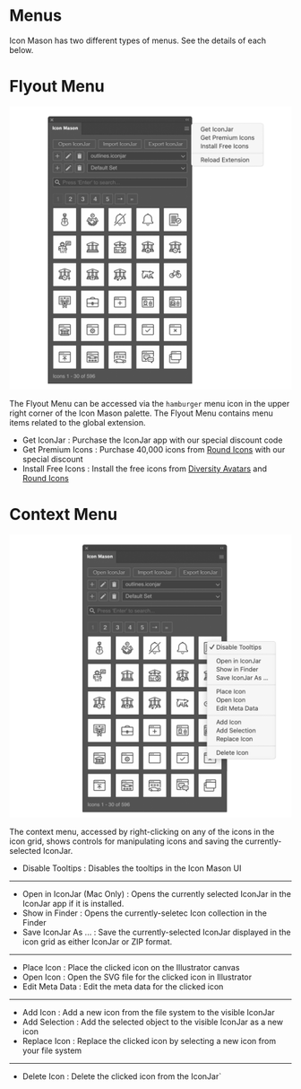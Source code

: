 # Menus

Icon Mason has two different types of menus. See the details of each below.

# Flyout Menu

![Flyout Menu](./images/flyout-menu.png#half-size)

The Flyout Menu can be accessed via the `hamburger` menu icon in the upper right corner of the Icon Mason palette. The Flyout Menu contains menu items related to the global extension.

- Get IconJar : Purchase the IconJar app with our special discount code
- Get Premium Icons : Purchase 40,000 icons from [Round Icons](https://roundicons.com) with our special discount
- Install Free Icons : Install the free icons from [Diversity Avatars](https://diversityavatars.com) and [Round Icons](https://roundicons.com)

# Context Menu

![Context Menu](./images/context-menu.png#half-size)

The context menu, accessed by right-clicking on any of the icons in the icon grid, shows controls for manipulating icons and saving the currently-selected IconJar.

- Disable Tooltips : Disables the tooltips in the Icon Mason UI
- --
- Open in IconJar (Mac Only) : Opens the currently selected IconJar in the IconJar app if it is installed.
- Show in Finder : Opens the currently-seletec Icon collection in the Finder
- Save IconJar As ... : Save the currently-selected IconJar displayed in the icon grid as either IconJar or ZIP format.
- --
- Place Icon : Place the clicked icon on the Illustrator canvas
- Open Icon : Open the SVG file for the clicked icon in Illustrator
- Edit Meta Data : Edit the meta data for the clicked icon
- --
- Add Icon : Add a new icon from the file system to the visible IconJar
- Add Selection : Add the selected object to the visible IconJar as a new icon
- Replace Icon : Replace the clicked icon by selecting a new icon from your file system
- --
- Delete Icon : Delete the clicked icon from the IconJar`
